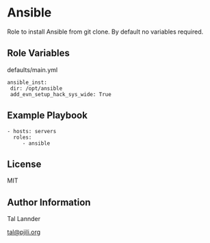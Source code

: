 Ansible
=========

Role to install Ansible from git clone.
By default no variables required.


Role Variables
--------------

defaults/main.yml

```
ansible_inst:
 dir: /opt/ansible
 add_evn_setup_hack_sys_wide: True
```


Example Playbook
----------------

```
- hosts: servers
  roles:
     - ansible
```


License
-------

MIT


Author Information
------------------

Tal Lannder

tal@pjili.org
